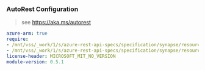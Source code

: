 ### AutoRest Configuration

> see https://aka.ms/autorest

``` yaml
azure-arm: true
require:
- /mnt/vss/_work/1/s/azure-rest-api-specs/specification/synapse/resource-manager/readme.md
- /mnt/vss/_work/1/s/azure-rest-api-specs/specification/synapse/resource-manager/readme.go.md
license-header: MICROSOFT_MIT_NO_VERSION
module-version: 0.5.1

```